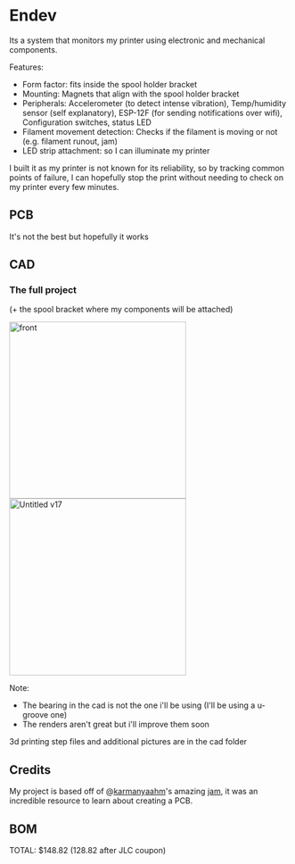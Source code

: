 # Endev

Its a system that monitors my printer using electronic and mechanical components.

Features:

* Form factor: fits inside the spool holder bracket
* Mounting: Magnets that align with the spool holder bracket
* Peripherals: Accelerometer (to detect intense vibration), Temp/humidity sensor (self explanatory), ESP-12F (for sending notifications over wifi), Configuration switches, status LED
* Filament movement detection: Checks if the filament is moving or not (e.g. filament runout, jam)
* LED strip attachment: so I can illuminate my printer 

I built it as my printer is not known for its reliability, so by tracking common points of failure, I can hopefully stop the print without needing to check on my printer every few minutes.
 

## PCB

It's not the best but hopefully it works


## CAD

### The full project 
(+ the spool bracket where my components will be attached)

<img width="317" height="317" alt="front" src="https://github.com/user-attachments/assets/8862a835-a980-451b-8f62-16edda9154fe" />

<img width="317" height="317" alt="Untitled v17" src="https://github.com/user-attachments/assets/19113958-1743-4d25-bd7a-453f27c742a4" />

Note: 
- The bearing in the cad is not the one i'll be using (I'll be using a u-groove one)
- The renders aren't great but i'll improve them soon
  
3d printing step files and additional pictures are in the cad folder

## Credits

My project is based off of @[karmanyaahm](https://github.com/karmanyaahm)'s amazing [jam](https://jams.hackclub.com/batch/sparkletilt-pcb/part-1), it was an incredible resource to learn about creating a PCB.

## BOM

TOTAL: $148.82 (128.82 after JLC coupon)